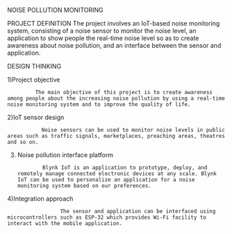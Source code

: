 NOISE POLLUTION MONITORING


PROJECT DEFINITION
                    The project involves an IoT-based noise monitoring system, consisting of a noise sensor to monitor the noise level, an application to show people the real-time noise level so as to create awareness about noise pollution, and an interface between the sensor and application.
                    
DESIGN THINKING

1)Project objective

             The main objective of this project is to create awareness among people about the increasing noise pollution by using a real-time noise monitoring system and to improve the quality of life.
             
2)IoT sensor design

               Noise sensors can be used to monitor noise levels in public areas such as traffic signals, marketplaces, preaching areas, theatres and so on.
               
3) Noise pollution interface platform
   
               Blynk IoT is an application to prototype, deploy, and remotely manage connected electronic devices at any scale. Blynk IoT can be used to personalize an application for a noise monitoring system based on our preferences.
   
4)Integration approach

                     The sensor and application can be interfaced using microcontrollers such as ESP-32 which provides Wi-Fi facility to interact with the mobile application.
